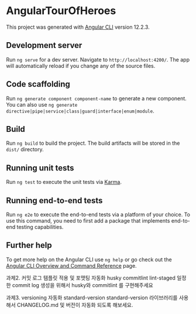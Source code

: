 # AngularTourOfHeroes

This project was generated with [Angular CLI](https://github.com/angular/angular-cli) version 12.2.3.

## Development server

Run `ng serve` for a dev server. Navigate to `http://localhost:4200/`. The app will automatically reload if you change any of the source files.

## Code scaffolding

Run `ng generate component component-name` to generate a new component. You can also use `ng generate directive|pipe|service|class|guard|interface|enum|module`.

## Build

Run `ng build` to build the project. The build artifacts will be stored in the `dist/` directory.

## Running unit tests

Run `ng test` to execute the unit tests via [Karma](https://karma-runner.github.io).

## Running end-to-end tests

Run `ng e2e` to execute the end-to-end tests via a platform of your choice. To use this command, you need to first add a package that implements end-to-end testing capabilities.

## Further help

To get more help on the Angular CLI use `ng help` or go check out the [Angular CLI Overview and Command Reference](https://angular.io/cli) page.


과제2. 커밋 로그 템플릿 적용 및 포맷팅 자동화
husky
commitlint
lint-staged
일정한 commit log 생성을 위해서 husky와 commitlint 를 구현해주세요

과제3. versioning 자동화
standard-version
standard-version 라이브러리를 사용해서 CHANGELOG.md 및 버전이 자동화 되도록 해보세요.